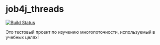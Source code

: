 # job4j_threads
[![Build Status](https://app.travis-ci.com/MasterMaxTs/job4j_threads.svg?branch=main)](https://app.travis-ci.com/MasterMaxTs/job4j_threads)

Это тестовый проект по изучению многопоточности, используемый в учебных целях!
